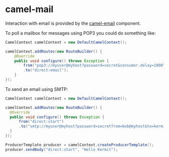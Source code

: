 # camel-mail

Interaction with email is provided by the [camel-email](http://camel.apache.org/mail.html) component.

To poll a mailbox for messages using POP3 you could do something like:

```java
CamelContext camelContext = new DefaultCamelContext();

camelContext.addRoutes(new RouteBuilder() {
    @Override
    public void configure() throws Exception {
        from("pop3://myuser@myhost?password=secret&consumer.delay=1000")
        .to("direct:email");
    }
});
```

To send an email using SMTP:

```java
CamelContext camelContext = new DefaultCamelContext();

camelContext.addRoutes(new RouteBuilder() {
  @Override
  public void configure() throws Exception {
      from("direct:start")
      .to("smtp://myuser@myhost?password=secretfrom=bob@myhost&to=kermit@myhost&subject=Greetings");
  }
});

ProducerTemplate producer = camelContext.createProducerTemplate();
producer.sendBody("direct:start", "Hello Kermit");
```
